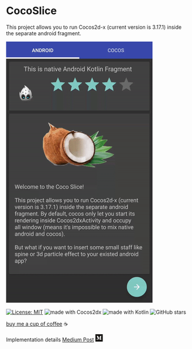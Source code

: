 # CocoSlice
This project allows you to run Cocos2d-x (current version is 3.17.1) inside the separate android fragment.

![](results.gif)

[![License: MIT](https://img.shields.io/badge/License-MIT-yellow.svg)](https://opensource.org/licenses/MIT)
<img src="https://img.shields.io/badge/made%20with-cocos2dx-blue.svg" alt="made with Cocos2dx">
<img src="https://img.shields.io/badge/made%20with-kotlin-blue.svg" alt="made with Kotlin">
![GitHub stars](https://img.shields.io/github/stars/intmainreturn00/CocoSlice.svg?style=social)

[buy me a cup of coffee](http://ko-fi.com/intmainreturn00) ☕️

Implementation details [Medium Post](https://medium.com/@intmainreturn00/cocos2dx-sliced-3f2434226b87) <img src="https://github.com/Medium/medium-logos/blob/master/monogram/Monogram.png" width="20">
